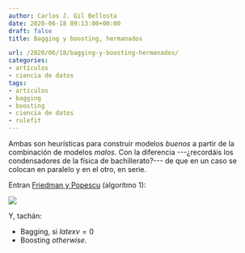 ```yaml
---
author: Carlos J. Gil Bellosta
date: 2020-06-18 09:13:00+00:00
draft: false
title: Bagging y boosting, hermanados

url: /2020/06/18/bagging-y-boosting-hermanados/
categories:
- artículos
- ciencia de datos
tags:
- artículos
- bagging
- boosting
- ciencia de datos
- rulefit
---
```


Ambas son heurísticas para construir modelos _buenos_ a partir de la combinación de modelos _malos_. Con la diferencia ---¿recordáis los condensadores de la física de bachillerato?--- de que en un caso se colocan en paralelo y en el otro,  en serie.

Entran [Friedman y Popescu](https://arxiv.org/abs/0811.1679) (algoritmo 1):

![](/wp-uploads/2020/06/friedman_popescu_algo_1.png)

Y, tachán:

* Bagging, si $latex \nu = 0$
* Boosting _otherwise_.